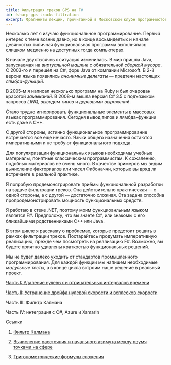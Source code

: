 ```yaml
---
title: Фильтрация треков GPS на F#
id: fsharp-gps-tracks-filtration
excerpt: Фрагменты лекции, прочитанной в Московском клубе программистов 21 февраля 2019 года.
---
```


Несколько лет я изучаю функциональное программирование. Первый интерес к теме возник давно, но в конце восьмидеятых и начале девяностых типичная функциональная программа выполнялась слишком медленно на доступных тогда компьютерах.

В начале двухтысячных ситуация изменилась. В мир пришла Java, запускаемая на *виртуальной машине* с обязательной *сборкой мусора*. С 2003-го я перешёл на C#, форк Java от компании Microsoft. В 2-й версии языка появились *анонимные делегаты*&nbsp;&mdash; предтечи настоящих *лямбда-функций*.

В 2005-м я написал несколько программ на Ruby и был очарован красотой *замыканий*. В 2008-м вышла версия C# 3.5 с подъязыком запросов *LINQ*, *выводом типов* и *деревьями выражений*.

Стало трудно игнорировать функциональные элементы в массовых языках программирования. Сегодня вывод типов и лямбда-функции есть даже в C++.

С другой стороны, истинно функциональное программирование встречается всё ещё нечасто. Языки общего назначения остаются императивными и не требуют функционального подхода.

Для популяризации функциональных языков необходимы учебные материалы, понятные классическим программистам. К сожалению, подобных материалов не очень много. В качестве примеров мы видим вычисление факториалов или чисел Фибоначчи, которые вы вряд ли встречаете в реальной практике.

Я попробую продемонстрировать приёмы функциональной разработки на задаче фильтрации треков. Она действительно практическая&nbsp;&mdash; с одной стороны, а с другой&nbsp;&mdash; достаточно сложная. Эта задача способна пропродемонстрировать мощность функциональных средств.

Я работаю в стеке .NET, поэтому моим функциоанльным языком является F#. Предположу, что вы знаете C#, или знакомы с его ближайшими родственниками C++ или Java.

В этом цикле я расскажу о проблемах, которые предстоит решить в рамках фильтрации треков. Постарайтесь продумать императивную реализацию, прежде чем посмотреть на реализацию F#. Возможно, вы будете приятно удивлены краткостью функциональных решений.

Мы не будет далеко уходить от стандартов промышленного программирования. Для каждой функции мы напишем необходимые *модульные тесты*, а в конце цикла встроим наше решение в реальный проект.

[Часть I: Удаление нулевых и отрицательных интервалов времени](1)

[Часть II: Устранение дрейфа нулевой скорости и всплесков скорости](2)

Часть III: Фильтр Калмана

Часть IV: интеграция с C#, Azure и Xamarin

Ссылки


1. [Фильтр Калмана](https://habr.com/ru/post/166693/)

1. [Вычисление расстояния и начального азимута между двумя точками на сфере](http://gis-lab.info/qa/great-circles.html)

1. [Тригонометрические формулы сложения](http://www.cleverstudents.ru/trigonometry/angle_addition_formulas.html)
